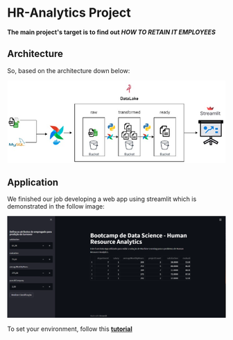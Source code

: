 # HR-Analytics Project
**The main project's target is to find out _HOW TO RETAIN IT EMPLOYEES_**

## Architecture
So, based on the architecture down below:

![Architecture](images/arch.jpg)

## Application
We finished our job developing a web app using streamlit which is demonstrated in the follow image:

![App](images/dash-streamlit.PNG)

To set your environment, follow this **[tutorial](https://quark-wineberry-cc8.notion.site/Stack-Bootcamp-de-Data-Science-ba4a89fb9940461792d3f57b63578268)**

